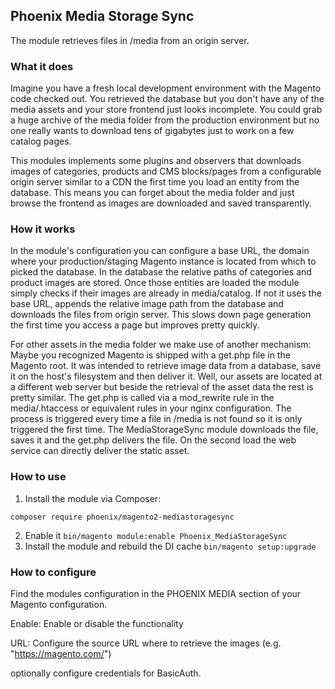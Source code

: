 ## Phoenix Media Storage Sync
The module retrieves files in /media from an origin server.

### What it does

Imagine you have a fresh local development environment with the Magento code checked out.
You retrieved the database but you don't have any of the media assets and your store frontend
just looks incomplete. You could grab a huge archive of the media folder from the production
environment but no one really wants to download tens of gigabytes just to work on a few catalog
pages.

This modules implements some plugins and observers that downloads images of categories,
products and CMS blocks/pages from a configurable origin server similar to a CDN the first time
you load an entity from the database. This means you can forget about the media folder and
just browse the frontend as images are downloaded and saved transparently.

### How it works

In the module's configuration you can configure a base URL, the domain where your production/staging
Magento instance is located from which to picked the database. In the database the relative
paths of categories and product images are stored. Once those entities are loaded the module
simply checks if their images are already in media/catalog. If not it uses the base URL,
appends the relative image path from the database and downloads the files from origin server.
This slows down page generation the first time you access a page but improves pretty quickly.

For other assets in the media folder we make use of another mechanism: Maybe you recognized
Magento is shipped with a get.php file in the Magento root. It was intended to retrieve image
data from a database, save it on the host's filesystem and then deliver it. Well, our assets
are located at a different web server but beside the retrieval of the asset data the rest is
pretty similar.
The get.php is called via a mod_rewrite rule in the media/.htaccess or equivalent rules in
your nginx configuration. The process is triggered every time a file in /media is not found
so it is only triggered the first time. The MediaStorageSync module downloads the file, saves
it and the get.php delivers the file. On the second load the web service can directly deliver
the static asset.

### How to use

1. Install the module via Composer:
``` 
composer require phoenix/magento2-mediastoragesync
```
2. Enable it
``` bin/magento module:enable Phoenix_MediaStorageSync ```
3. Install the module and rebuild the DI cache
``` bin/magento setup:upgrade ```

### How to configure

Find the modules configuration in the PHOENIX MEDIA section of your Magento configuration.

Enable: Enable or disable the functionality

URL: Configure the source URL where to retrieve the images (e.g. "https://magento.com/")

optionally configure credentials for BasicAuth.